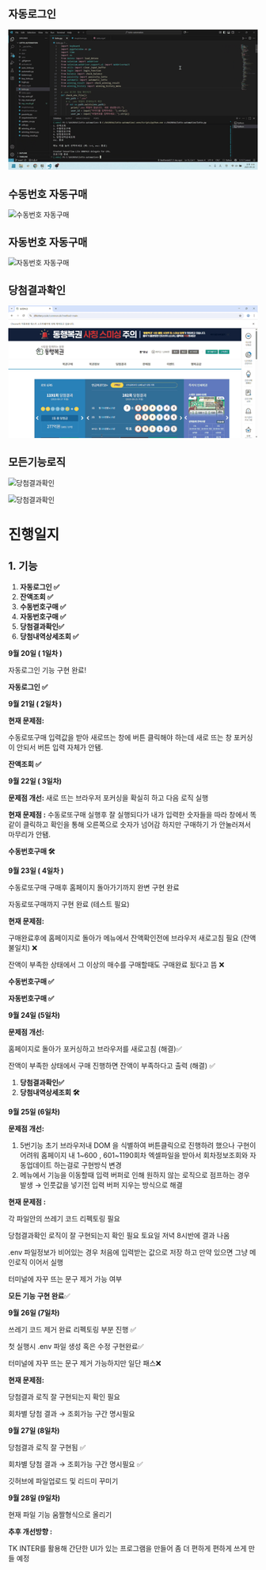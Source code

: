 ## 자동로그인

![자동로그인](https://github.com/panda1189/autolotto/raw/main/mp_login.gif)

## 수동번호 자동구매

![수동번호 자동구매](https://github.com/panda1189/autolotto/raw/main/mp_manual.gif)

## 자동번호 자동구매

![자동번호 자동구매](https://github.com/panda1189/autolotto/raw/main/mp_auto.gif)

## 당첨결과확인

![당첨결과확인](https://github.com/panda1189/autolotto/raw/main/mp_result.gif)

## 모든기능로직

![당첨결과확인](https://github.com/panda1189/autolotto/raw/main/mp_logic1.gif)

![당첨결과확인](https://github.com/panda1189/autolotto/raw/main/mp_logic2.gif)

# 진행일지

## 1. 기능

1. **자동로그인 ✅**
2. **잔액조회  ✅**
3. **수동번호구매 ✅**
4. **자동번호구매 ✅**
5. **당첨결과확인✅**
6. **당첨내역상세조회 ✅**

**9월 20일 ( 1일차 )**

자동로그인 기능 구현 완료!

**자동로그인 ✅**

**9월 21일 ( 2일차 )**

**현재 문제점:** 

수동로또구매 입력값을 받아 새로뜨는 창에 버튼 클릭해야 하는데 새로 뜨는 창 포커싱이 안되서 버튼 입력 자체가 안됌.

**잔액조회  ✅**

**9월 22일 ( 3일차)** 

**문제점 개선:**  새로 뜨는  브라우저 포커싱을 확실히 하고 다음 로직 실행

**현재 문제점 :** 수동로또구매 실행후 잘 실행되다가 내가 입력한 숫자들을 따라 창에서 똑같이 클릭하고 확인을 통해 오른쪽으로 숫자가 넘어감 하지만 구매하기 가 안눌러져서 마무리가 안됌.

**수동번호구매 🛠️**

**9월 23일 ( 4일차 )**

수동로또구매 구매후 홈페이지 돌아가기까지 완변 구현 완료

자동로또구매까지 구현 완료 (테스트 필요)

**현재 문제점:**

구매완료후에 홈페이지로 돌아가 메뉴에서 잔액확인전에 브라우저 새로고침 필요 (잔액 불일치) ❌

잔액이 부족한 상태에서 그 이상의 매수를 구매할때도 구매완료 됬다고 뜸 ❌

**수동번호구매 ✅**

**자동번호구매 ✅**

**9월 24일 (5일차)**

**문제점 개선:**

홈페이지로 돌아가 포커싱하고 브라우저를 새로고침  (해결)✅

잔액이 부족한 상태에서 구매 진행하면 잔액이 부족하다고 출력 (해결) ✅ 

1. **당첨결과확인✅**
2. **당첨내역상세조회 🛠️**

**9월 25일 (6일차)** 

**문제점 개선:**  

1. 5번기능 초기 브라우저내 DOM 을 식별하여 버튼클릭으로 진행하려 했으나 구현이 어려워 홈페이지 내 1~600 , 601~1190회차 엑셀파일을 받아서 회차정보조회와 자동업데이트 하는걸로 구현방식 변경
2. 메뉴에서 기능을 이동할때 입력 버퍼로 인해 원하지 않는 로직으로 점프하는 경우 발생 → 인풋값을 넣기전 입력 버퍼 지우는 방식으로 해결

**현재 문제점 :** 

각 파일안의 쓰레기 코드 리펙토링 필요

당첨결과확인 로직이 잘 구현되는지 확인 필요 토요일 저녁 8시반에 결과 나옴

.env 파일정보가 비어있는 경우 처음에 입력받는 값으로 저장 하고 만약 있으면 그냥 메인로직 이어서 실행

터미널에 자꾸 뜨는 문구 제거 가능 여부

**모든 기능 구현 완료**✅

**9월 26일 (7일차)**

쓰레기 코드 제거 완료 리펙토링 부분 진행 ✅

첫 실행시 .env 파일 생성 혹은 수정 구현완료✅

터미널에 자꾸 뜨는 문구 제거 가능하지만  일단 패스❌

**현재 문제점:**

당첨결과 로직 잘 구현되는지 확인 필요

회차별 당첨 결과  → 조회가능 구간 명시필요

**9월 27일 (8일차)**

당첨결과 로직 잘 구현됨 ✅

회차별 당첨 결과  → 조회가능 구간 명시필요 ✅

깃허브에 파일업로드 및 리드미 꾸미기

**9월 28일 (9일차)**

현재 파일 기능 움짤형식으로 올리기

**추후 개선방향 :** 

TK INTER를 활용해 간단한 UI가 있는 프로그램을 만들어 좀 더 편하게 편하게 쓰게 만들 예정

